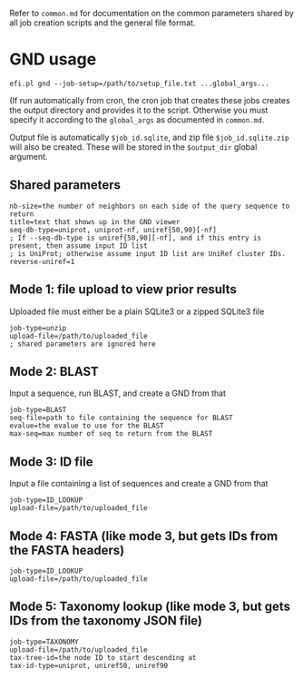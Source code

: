 
Refer to `common.md` for documentation on the common parameters shared by all job creation scripts
and the general file format.

# GND usage 

    efi.pl gnd --job-setup=/path/to/setup_file.txt ...global_args...

(If run automatically from cron, the cron job that creates these jobs creates the output directory and
provides it to the script.  Otherwise you must specify it according to the `global_args` as documented
in `common.md`.

Output file is automatically `$job_id.sqlite`, and zip file `$job_id.sqlite.zip` will also be created.
These will be stored in the `$output_dir` global argument.


## Shared parameters

    nb-size=the number of neighbors on each side of the query sequence to return
    title=text that shows up in the GND viewer
    seq-db-type=uniprot, uniprot-nf, uniref{50,90}[-nf]
    ; If --seq-db-type is uniref{50,90][-nf], and if this entry is present, then assume input ID list
    ; is UniProt; otherwise assume input ID list are UniRef cluster IDs.
    reverse-uniref=1 

## Mode 1: file upload to view prior results

Uploaded file must either be a plain SQLite3 or a zipped SQLite3 file

    job-type=unzip
    upload-file=/path/to/uploaded_file
    ; shared parameters are ignored here

## Mode 2: BLAST

Input a sequence, run BLAST, and create a GND from that

    job-type=BLAST
    seq-file=path to file containing the sequence for BLAST
    evalue=the evalue to use for the BLAST
    max-seq=max number of seq to return from the BLAST


## Mode 3: ID file

Input a file containing a list of sequences and create a GND from that

    job-type=ID_LOOKUP
    upload-file=/path/to/uploaded_file


## Mode 4: FASTA (like mode 3, but gets IDs from the FASTA headers)

    job-type=ID_LOOKUP
    upload-file=/path/to/uploaded_file


## Mode 5: Taxonomy lookup (like mode 3, but gets IDs from the taxonomy JSON file)

    job-type=TAXONOMY
    upload-file=/path/to/uploaded_file
    tax-tree-id=the node ID to start descending at
    tax-id-type=uniprot, uniref50, uniref90


